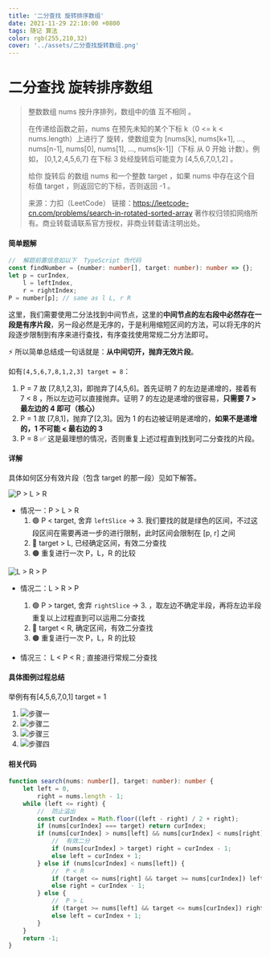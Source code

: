 ```yaml
---
title: '二分查找 旋转排序数组'
date: 2021-11-29 22:10:00 +0800
tags: 随记 算法
color: rgb(255,210,32)
cover: '../assets/二分查找旋转数组.png'
---
```


# 二分查找 旋转排序数组

> 整数数组 nums 按升序排列，数组中的值 互不相同 。
>
> 在传递给函数之前，nums 在预先未知的某个下标 k（0 <= k < nums.length）上进行了 旋转，使数组变为 [nums[k], nums[k+1], ..., nums[n-1], nums[0], nums[1], ..., nums[k-1]]（下标 从 0 开始 计数）。例如， [0,1,2,4,5,6,7] 在下标 3 处经旋转后可能变为 [4,5,6,7,0,1,2] 。
>
> 给你 旋转后 的数组 nums 和一个整数 target ，如果 nums 中存在这个目标值 target ，则返回它的下标，否则返回 -1 。
>
> 来源：力扣（LeetCode）
> 链接：https://leetcode-cn.com/problems/search-in-rotated-sorted-array
> 著作权归领扣网络所有。商业转载请联系官方授权，非商业转载请注明出处。

#### 简单题解

```typescript
//	解题前置信息如以下  TypeScript 伪代码
const findNumber = (number: number[], target: number): number => {};
let p = curIndex,
	l = leftIndex,
	r = rightIndex;
P = number[p]; // same as l L, r R
```

这里，我们需要使用二分法找到中间节点，这里的**中间节点的左右段中必然存在一段是有序片段**，另一段必然是无序的，于是利用缩短区间的方法，可以将无序的片段逐步限制到有序来进行查找，有序查找使用常规二分方法即可。

⚡️ 所以简单总结成一句话就是：**从中间切开，抛弃无效片段**。

如有`[4,5,6,7,8,1,2,3] target = 8`：

1. P = 7 故 [7,8,1,2,3]，即抛弃了[4,5,6]。首先证明 7 的左边是递增的，接着有 7 < 8 ，所以左边可以直接抛弃。证明 7 的左边是递增的很容易，**只需要 7 > 最左边的 4 即可（核心）**
2. P = 1 故 [7,8,1]，抛弃了[2,3]。因为 1 的右边被证明是递增的，**如果不是递增的，1 不可能 < 最右边的 3**
3. P = 8 ✅ 这是最理想的情况，否则重复上述过程直到找到可二分查找的片段。

#### 详解

具体如何区分有效片段（包含 target 的那一段）见如下解答。

![P > L > R](https://z3.ax1x.com/2021/11/29/oQDR2R.png)

- 情况一：P > L > R
  1. 🟢 P < target, 舍弃 `leftSlice` -> 3. 我们要找的就是绿色的区间，不过这段区间在需要再进一步的进行限制，此时区间会限制在 [p, r] 之间
  2. 🔵 target > L, 已经确定区间，有效二分查找
  3. 🟤 重复进行一次 P，L，R 的比较

![L > R > P](https://z3.ax1x.com/2021/11/29/oQsgj1.png)

- 情况二：L > R > P

  1. 🟢 P > target, 舍弃 `rightSlice` -> 3. ，取左边不确定半段，再将左边半段重复以上过程直到可以运用二分查找
  2. 🔵 target < R, 确定区间，有效二分查找
  3. 🟤 重复进行一次 P，L，R 的比较

- 情况三： L < P < R ; 直接进行常规二分查找

#### 具体图例过程总结

举例有有[4,5,6,7,0,1] target = 1

1. ![步骤一](https://z3.ax1x.com/2021/11/29/oQcJ9e.png)
2. ![步骤二](https://z3.ax1x.com/2021/11/29/oQgPvd.png)
3. ![步骤三](https://z3.ax1x.com/2021/11/29/oQgoZt.png)
4. ![步骤四](https://z3.ax1x.com/2021/11/29/oQgqJS.png)

#### 相关代码

```typescript
function search(nums: number[], target: number): number {
	let left = 0,
		right = nums.length - 1;
	while (left <= right) {
		//  防止溢出
		const curIndex = Math.floor((left - right) / 2 + right);
		if (nums[curIndex] === target) return curIndex;
		if (nums[curIndex] > nums[left] && nums[curIndex] < nums[right]) {
			//  有效二分
			if (nums[curIndex] > target) right = curIndex - 1;
			else left = curIndex + 1;
		} else if (nums[curIndex] < nums[left]) {
			//  P < R
			if (target <= nums[right] && target >= nums[curIndex]) left = curIndex;
			else right = curIndex - 1;
		} else {
			//  P > L
			if (target >= nums[left] && target <= nums[curIndex]) right = curIndex;
			else left = curIndex + 1;
		}
	}
	return -1;
}
```
